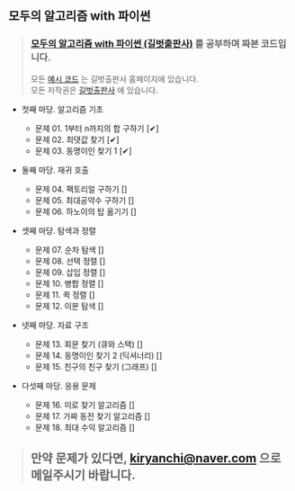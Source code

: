 ## 모두의 알고리즘 with 파이썬

> ### [모두의 알고리즘 with 파이썬 (길벗출판사)](https://www.gilbut.co.kr/book/view?bookcode=BN001731&keyword=%EB%AA%A8%EB%91%90%EC%9D%98%20%EC%95%8C%EA%B3%A0%EB%A6%AC%EC%A6%98%20WITH%20%ED%8C%8C%EC%9D%B4%EC%8D%AC&collection=GB_BOOK) 를 공부하며 짜본 코드입니다.
> 모든 [예시 코드](https://www.gilbut.co.kr/book/view?bookcode=BN001731&keyword=%EB%AA%A8%EB%91%90%EC%9D%98%20%EC%95%8C%EA%B3%A0%EB%A6%AC%EC%A6%98%20WITH%20%ED%8C%8C%EC%9D%B4%EC%8D%AC&collection=GB_BOOK#bookData) 는 길벗출판사 홈페이지에 있습니다.  
> 모든 저작권은 [길벗출판사](https://www.gilbut.co.kr/) 에 있습니다.

- 첫째 마당. 알고리즘 기초
    - 문제 01. 1부터 n까지의 합 구하기  [✔]
    - 문제 02. 최댓값 찾기 [✔]
    - 문제 03. 동명이인 찾기 1 [✔]

- 둘째 마당. 재귀 호출
    - 문제 04. 팩토리얼 구하기 []
    - 문제 05. 최대공약수 구하기 []
    - 문제 06. 하노이의 탑 옮기기 []

- 셋째 마당. 탐색과 정렬
    - 문제 07. 순차 탐색 []
    - 문제 08. 선택 정렬 []
    - 문제 09. 삽입 정렬 []
    - 문제 10. 병합 정렬 []
    - 문제 11. 퀵 정렬 []
    - 문제 12. 이분 탐색 []

- 넷째 마당. 자료 구조
    - 문제 13. 회문 찾기 (큐와 스택) []
    - 문제 14. 동명이인 찾기 2 (딕셔너리) []
    - 문제 15. 친구의 친구 찾기 (그래프) []

- 다섯째 마당. 응용 문제
    - 문제 16. 미로 찾기 알고리즘 []
    - 문제 17. 가짜 동전 찾기 알고리즘 []
    - 문제 18. 최대 수익 알고리즘 []


>## 만약 문제가 있다면, kiryanchi@naver.com 으로 메일주시기 바랍니다.